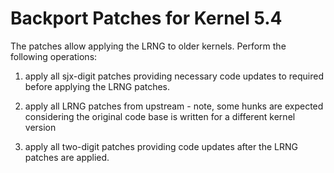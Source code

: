 # Backport Patches for Kernel 5.4

The patches allow applying the LRNG to older kernels. Perform the following
operations:

1. apply all sjx-digit patches providing necessary code updates to
   required before applying the LRNG patches.

2. apply all LRNG patches from upstream - note, some hunks are expected
   considering the original code base is written for a different kernel version

3. apply all two-digit patches providing code updates after the LRNG patches
   are applied.
